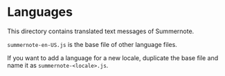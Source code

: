 Languages
=========

This directory contains translated text messages of Summernote.

`summernote-en-US.js` is the base file of other language files.

If you want to add a language for a new locale, duplicate the base file and name it as `summernote-<locale>.js`.
